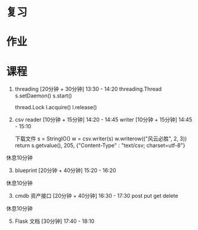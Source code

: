 # 复习
# 作业
# 课程

1. threading              [20分钟 + 30分钟] 13:30 - 14:20
    threading.Thread
    s.setDaemon()
    s.start()

    thread.Lock
    l.acquire()
    l.release()

2. csv
    reader              [10分钟 + 15分钟] 14:20 - 14:45
    writer              [10分钟 + 15分钟] 14:45 - 15:10

    下载文件
    s = StringIO()
    w = csv.writer(s)
    w.writerow(("风云必胜", 2, 3))
    return s.getvalue(), 205, {"Content-Type" : "text/csv; charset=utf-8"}

休息10分钟

3. blueprint            [20分钟 + 40分钟] 15:20 - 16:20

休息10分钟

3. cmdb 资产接口        [20分钟 + 40分钟] 16:30 - 17:30
    post
    put
    get
    delete

休息10分钟

5. Flask 文档            [30分钟] 17:40 - 18:10
